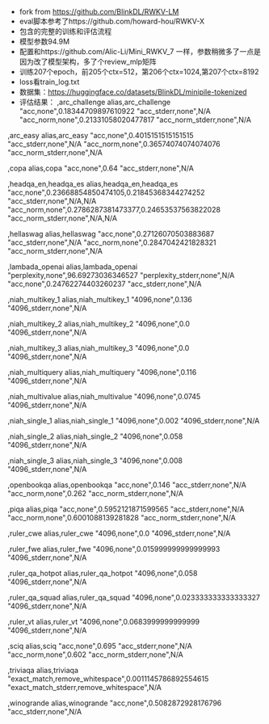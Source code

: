 - fork from https://github.com/BlinkDL/RWKV-LM
- eval脚本参考了https://github.com/howard-hou/RWKV-X
- 包含的完整的训练和评估流程
- 模型参数94.9M
- 配置和https://github.com/Alic-Li/Mini_RWKV_7 一样，参数稍微多了一点是因为改了模型架构，多了个review_mlp矩阵
- 训练207个epoch，前205个ctx=512，第206个ctx=1024,第207个ctx=8192
- loss看train_log.txt
- 数据集：https://huggingface.co/datasets/BlinkDL/minipile-tokenized
- 评估结果：
,arc_challenge
alias,arc_challenge
"acc,none",0.18344709897610922
"acc_stderr,none",N/A
"acc_norm,none",0.21331058020477817
"acc_norm_stderr,none",N/A

,arc_easy
alias,arc_easy
"acc,none",0.4015151515151515
"acc_stderr,none",N/A
"acc_norm,none",0.36574074074074076
"acc_norm_stderr,none",N/A

,copa
alias,copa
"acc,none",0.64
"acc_stderr,none",N/A

,headqa_en,headqa_es
alias,headqa_en,headqa_es
"acc,none",0.23668854850474105,0.21845368344274252
"acc_stderr,none",N/A,N/A
"acc_norm,none",0.2786287381473377,0.24653537563822028
"acc_norm_stderr,none",N/A,N/A

,hellaswag
alias,hellaswag
"acc,none",0.27126070503883687
"acc_stderr,none",N/A
"acc_norm,none",0.2847042421828321
"acc_norm_stderr,none",N/A

,lambada_openai
alias,lambada_openai
"perplexity,none",96.69273036346527
"perplexity_stderr,none",N/A
"acc,none",0.24762274403260237
"acc_stderr,none",N/A

,niah_multikey_1
alias,niah_multikey_1
"4096,none",0.136
"4096_stderr,none",N/A

,niah_multikey_2
alias,niah_multikey_2
"4096,none",0.0
"4096_stderr,none",N/A

,niah_multikey_3
alias,niah_multikey_3
"4096,none",0.0
"4096_stderr,none",N/A

,niah_multiquery
alias,niah_multiquery
"4096,none",0.116
"4096_stderr,none",N/A

,niah_multivalue
alias,niah_multivalue
"4096,none",0.0745
"4096_stderr,none",N/A

,niah_single_1
alias,niah_single_1
"4096,none",0.002
"4096_stderr,none",N/A

,niah_single_2
alias,niah_single_2
"4096,none",0.058
"4096_stderr,none",N/A

,niah_single_3
alias,niah_single_3
"4096,none",0.008
"4096_stderr,none",N/A

,openbookqa
alias,openbookqa
"acc,none",0.146
"acc_stderr,none",N/A
"acc_norm,none",0.262
"acc_norm_stderr,none",N/A

,piqa
alias,piqa
"acc,none",0.5952121871599565
"acc_stderr,none",N/A
"acc_norm,none",0.6001088139281828
"acc_norm_stderr,none",N/A

,ruler_cwe
alias,ruler_cwe
"4096,none",0.0
"4096_stderr,none",N/A

,ruler_fwe
alias,ruler_fwe
"4096,none",0.015999999999999993
"4096_stderr,none",N/A

,ruler_qa_hotpot
alias,ruler_qa_hotpot
"4096,none",0.058
"4096_stderr,none",N/A

,ruler_qa_squad
alias,ruler_qa_squad
"4096,none",0.023333333333333327
"4096_stderr,none",N/A

,ruler_vt
alias,ruler_vt
"4096,none",0.0683999999999999
"4096_stderr,none",N/A

,sciq
alias,sciq
"acc,none",0.695
"acc_stderr,none",N/A
"acc_norm,none",0.602
"acc_norm_stderr,none",N/A

,triviaqa
alias,triviaqa
"exact_match,remove_whitespace",0.0011145786892554615
"exact_match_stderr,remove_whitespace",N/A

,winogrande
alias,winogrande
"acc,none",0.5082872928176796
"acc_stderr,none",N/A
